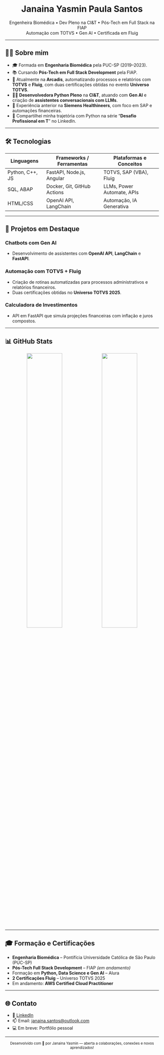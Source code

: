 <h1 align="center">Janaina Yasmin Paula Santos</h1>

<p align="center">
  Engenheira Biomédica • Dev Pleno na CI&T • Pós-Tech em Full Stack na FIAP  
  <br>
  Automação com TOTVS • Gen AI • Certificada em Fluig
</p>

---

## 👩‍💻 Sobre mim

- 🎓 Formada em **Engenharia Biomédica** pela PUC-SP (2019–2023).  
- 📚 Cursando **Pós-Tech em Full Stack Development** pela FIAP.  
- 💼 Atualmente na **Arcadis**, automatizando processos e relatórios com **TOTVS** e **Fluig**, com duas certificações obtidas no evento **Universo TOTVS**.  
- 👩‍💻 **Desenvolvedora Python Pleno** na **CI&T**, atuando com **Gen AI** e criação de **assistentes conversacionais com LLMs**.  
- 🧾 Experiência anterior na **Siemens Healthineers**, com foco em SAP e automações financeiras.  
- 💬 Compartilhei minha trajetória com Python na série “**Desafio Profissional em T**” no LinkedIn.  

---

## 🛠️ Tecnologias

| Linguagens      | Frameworks / Ferramentas       | Plataformas e Conceitos     |
| --------------- | ------------------------------ | --------------------------- |
| Python, C++, JS | FastAPI, Node.js, Angular      | TOTVS, SAP (VBA), Fluig     |
| SQL, ABAP       | Docker, Git, GitHub Actions    | LLMs, Power Automate, APIs  |
| HTML/CSS        | OpenAI API, LangChain          | Automação, IA Generativa    |

---

## 💼 Projetos em Destaque

### Chatbots com Gen AI
- Desenvolvimento de assistentes com **OpenAI API**, **LangChain** e **FastAPI**.

### Automação com TOTVS + Fluig
- Criação de rotinas automatizadas para processos administrativos e relatórios financeiros.
- Duas certificações obtidas no **Universo TOTVS 2025**.

### Calculadora de Investimentos
- API em FastAPI que simula projeções financeiras com inflação e juros compostos.

---

## 📊 GitHub Stats

<div align="center">
  <img src="https://github-readme-stats.vercel.app/api?username=JhanisYPS&theme=github_light&show_icons=true" width="48%"/>
  <img src="https://github-readme-stats.vercel.app/api/top-langs/?username=JhanisYPS&theme=github_light&layout=compact" width="48%"/>
</div>

---

## 🎓 Formação e Certificações

- **Engenharia Biomédica** – Pontifícia Universidade Católica de São Paulo (PUC-SP)  
- **Pós-Tech Full Stack Development** – FIAP *(em andamento)*  
- Formação em **Python, Data Science e Gen AI** – Alura  
- **2 Certificações Fluig** – Universo TOTVS 2025  
- Em andamento: **AWS Certified Cloud Practitioner**

---

## 🌐 Contato

- 💼 [LinkedIn](https://www.linkedin.com/in/janainayasmindepaulasantos/)
- 📫 Email: janaina.santos@outlook.com
- 💻 Em breve: Portfólio pessoal

---

<p align="center">
  <sub>Desenvolvido com 💖 por Janaina Yasmin — aberta a colaborações, conexões e novos aprendizados!</sub>
</p>
